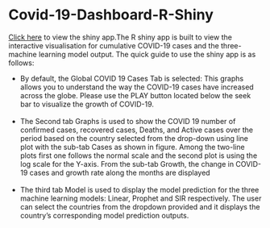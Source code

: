 # Covid-19-Dashboard-R-Shiny
[Click here](https://anilbiradar.shinyapps.io/Covid19Dashboard/ "Shiny App") to view the shiny app.The R shiny app is built to view the interactive visualisation for cumulative COVID-19 cases and the three-machine learning model output. The quick guide to use the shiny app is as follows: <br/>
<ul><li> By default, the Global COVID 19 Cases Tab is selected: This graphs allows you to understand the way the COVID-19 cases have increased across the globe.
Please use the PLAY button located below the seek bar to visualize the growth of COVID-19.</li><br/>
  <li>The Second tab Graphs is used to show the COVID 19 number of confirmed cases,
recovered cases, Deaths, and Active cases over the period based on the country selected
from the drop-down using line plot with the sub-tab Cases as shown in figure. Among
the two-line plots first one follows the normal scale and the second plot is using the
log scale for the Y-axis. From the sub-tab Growth, the change in COVID-19 cases and
growth rate along the months are displayed</li><br/>
<li>The third tab Model is used to display the model prediction for the three machine
learning models: Linear, Prophet and SIR respectively. The user can select the countries
from the dropdown provided and it displays the country’s corresponding model
prediction outputs.</li></ul>
